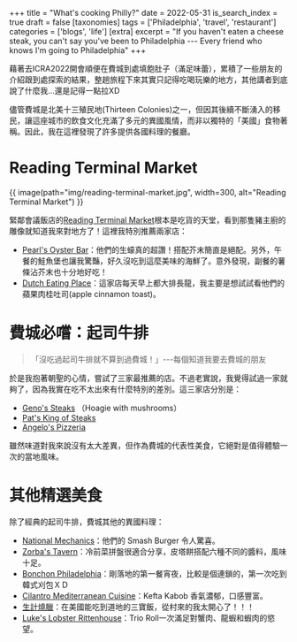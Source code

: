 +++
title = "What's cooking Philly?"
date = 2022-05-31
is_search_index = true
draft = false
[taxonomies]
tags = ['Philadelphia', 'travel', 'restaurant']
categories = ['blogs', 'life']
[extra]
excerpt = "If you haven't eaten a cheese steak, you can't say you've been to Philadelphia --- Every friend who knows I'm going to Philadelphia"
+++

藉著去ICRA2022開會順便在費城到處填飽肚子（滿足味蕾），累積了一些朋友的介紹跟到處探索的結果，整趟旅程下來其實只記得吃喝玩樂的地方，其他講者到底說了什麼我...還是記得一點拉XD

儘管費城是北美十三殖民地(Thirteen Colonies)之一，但因其後續不斷湧入的移民，讓這座城市的飲食文化充滿了多元的異國風情，而非以獨特的「美國」食物著稱。因此，我在這裡發現了許多提供各國料理的餐廳。

# Reading Terminal Market

{{ image(path="img/reading-terminal-market.jpg", width=300, alt="Reading Terminal Market") }}

緊鄰會議飯店的[Reading Terminal Market](https://readingterminalmarket.org/)根本是吃貨的天堂，看到那隻豬主廚的雕像就知道我來對地方了！這裡我特別推薦兩家店：

- [Pearl's Oyster Bar](https://pearlsrtm.com/)：他們的生蠔真的超讚！搭配芥末簡直是絕配。另外，午餐的鮭魚堡也讓我驚豔，好久沒吃到這麼美味的海鮮了。意外發現，副餐的薯條沾芥末也十分地好吃！
- [Dutch Eating Place](https://dutcheatingplace.com/)：這家店每天早上都大排長龍，我主要是想試試看他們的蘋果肉桂吐司(apple cinnamon toast)。

# 費城必嚐：起司牛排

> 「沒吃過起司牛排就不算到過費城！」---每個知道我要去費城的朋友

於是我抱著朝聖的心情，嘗試了三家最推薦的店。不過老實說，我覺得試過一家就夠了，因為我實在吃不太出來有什麼特別的差別。這三家店分別是：

- [Geno's Steaks](https://www.genosteaks.com/) （Hoagie with mushrooms）
- [Pat's King of Steaks](https://www.patskingofsteaks.com/) 
- [Angelo's Pizzeria](https://angelospizzeriasouthphiladelphia.com/)

雖然味道對我來說沒有太大差異，但作為費城的代表性美食，它絕對是值得體驗一次的當地風味。

# 其他精選美食

除了經典的起司牛排，費城其他的異國料理：

- [National Mechanics](https://www.nationalmechanics.com/)：他們的 Smash Burger 令人驚喜。
- [Zorba's Tavern](https://www.zorbastavern.com/)：冷前菜拼盤很適合分享，皮塔餅搭配六種不同的醬料，風味十足。
- [Bonchon Philadelphia](https://www.bonchon.com/locations/ll/us/pa/philadelphia/1020-cherry-st)：剛落地的第一餐宵夜，比較是個連鎖的，第一次吃到韓式刈包ＸＤ
- [Cilantro Mediterranean Cuisine](https://www.cilantromediterraneancuisine.com/)：Kefta Kabob 香氣濃郁，口感豐富。
- [生計燒臘](https://www.sangkeechinatown.com/)：在美國能吃到道地的三寶飯，從村來的我太開心了！！！
- [Luke's Lobster Rittenhouse](https://lukeslobster.com/pages/rittenhouse)：Trio Roll一次滿足對蟹肉、龍蝦和蝦肉的慾望。
